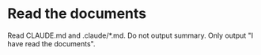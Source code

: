 # Read the documents

Read CLAUDE.md and .claude/*.md.
Do not output summary.
Only output "I have read the documents".
